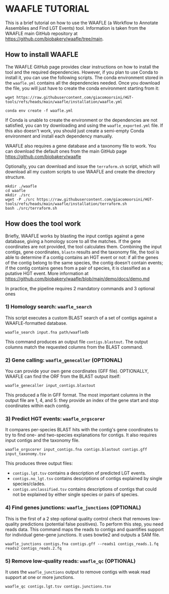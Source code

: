 # WAAFLE TUTORIAL
This is a brief tutorial on how to use the WAAFLE (a Workflow to Annotate Assemblies and Find LGT Events) tool. Information is taken from the WAAFLE main GitHub repository at https://github.com/biobakery/waafle/tree/main. 

## How to install WAAFLE
The WAAFLE GitHub page provides clear instructions on how to install the tool and the required dependencies. However, if you plan to use Conda to install it, you can use the following scripts. 
The conda environment stored in the `waafle.yml` contains all the dependencies needed. Once you download the file, you will just have to create the conda environment starting from it:
```
wget https://raw.githubusercontent.com/giacomoorsini/HGT-tools/refs/heads/main/waafle/installation/waafle.yml

conda env create -f waafle.yml
```
If Conda is unable to create the environment or the dependencies are not satisfied, you can try downloading and using the `waafle_exported.yml` file. If this also doesn't work, you should just create a semi-empty Conda environment and install each dependency manually.

WAAFLE also requires a gene database and a taxonomy file to work. You can download the default ones from the main GitHub page https://github.com/biobakery/waafle

Optionally, you can download and issue the `terraform.sh` script, which will download all my custom scripts to use WAAFLE and create the directory structure.
```
mkdir ./waafle
cd waafle
mkdir ./src
wget -P ./src https://raw.githubusercontent.com/giacomoorsini/HGT-tools/refs/heads/main/waafle/installation/terraform.sh
bash ./src/terraform.sh
```

## How does the tool work
Briefly, WAAFLE works by blasting the input contigs against a gene database, giving a homology score to all the matches. If the gene coordinates are not provided, the tool calculates them. Combining the input contigs, gene coordinates, `blastn` results and the taxonomy file, the tool is able to determine if a contig contains an HGT event or not: if all the genes of the contig belong to the same species, the contig doesn't contain events; if the contig contains genes from a pair of species, it is classified as a putative HGT event. More information at https://github.com/biobakery/waafle/blob/main/demo/docs/demo.md

In practice, the pipeline requires 2 mandatory commands and 3 optional ones

### 1) Homology search: `waafle_search`
This script executes a custom BLAST search of a set of contigs against a WAAFLE-formatted database.

```
waafle_search input.fna path/waafledb
```

This command produces an output file `contigs.blastout`. The output columns match the requested columns from the BLAST command. 

### 2) Gene calling: `waafle_genecaller` (OPTIONAL)
You can provide your own gene coordinates (GFF file). OPTIONALLY, WAAFLE can find the ORF from the BLAST output itself:

```
waafle_genecaller input_contigs.blastout
```
This produced a file in GFF format. The most important columns in the output file are 1, 4, and 5: they provide an index of the gene start and stop coordinates within each contig.

### 3) Predict HGT events: `waafle_orgscorer`
It compares per-species BLAST hits with the contig's gene coordinates to try to find one- and two-species explanations for contigs. It also requires input contigs and the taxonomy file. 

```
waafle_orgscorer input_contigs.fna contigs.blastout contigs.gff input_taxonomy.tsv
```
This produces three output files:

- `contigs.lgt.tsv` contains a description of predicted LGT events.
- `contigs.no_lgt.tsv` contains descriptions of contigs explained by single species/clades.
- `contigs.unclassified.tsv` contains descriptions of contigs that could not be explained by either single species or pairs of species.

### 4) Find genes junctions: `waafle_junctions` (OPTIONAL)
This is the first of a 2 step optional quality control check that removes low-quality predictions (potential false positives). To perform this step, you need reads data. This command maps the reads to contigs and quantifies support for individual gene-gene junctions. It uses bowtie2 and outputs a SAM file.
```
waafle_junctions contigs.fna contigs.gff --reads1 contigs_reads.1.fq reads2 contigs_reads.2.fq
```

### 5) Remove low-quality reads: `waafle_qc` (OPTIONAL)
It uses the `waafle_junctions` output to remove contigs with weak read support at one or more junctions.
```
waafle_qc contigs.lgt.tsv contigs.junctions.tsv
```
